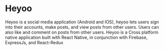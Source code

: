 # Heyoo
Heyoo is a social media application (Android and IOS), heyoo lets users sign into their accounts, make posts, and view posts from other users. Users can also like and comment on posts from other users. Heyoo is a Cross platform native application built with React Native, in conjunction with Firebase, ExpressJs, and React-Redux
